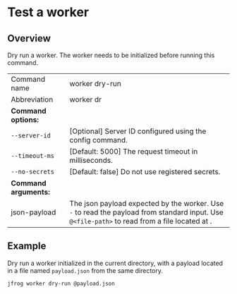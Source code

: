 # Test a worker

## Overview

Dry run a worker. The worker needs to be initialized before running this command.

|                        |                                                                                                                                                         |
|------------------------|---------------------------------------------------------------------------------------------------------------------------------------------------------|
| Command name           | worker dry-run                                                                                                                                          |
| Abbreviation           | worker dr                                                                                                                                               |
| **Command options:**   |                                                                                                                                                         |
| `--server-id`          | \[Optional] Server ID configured using the config command.                                                                                              |
| `--timeout-ms`         | \[Default: 5000] The request timeout in milliseconds.                                                                                                   |
| `--no-secrets`         | \[Default: false] Do not use registered secrets.                                                                                                        |
| **Command arguments:** |                                                                                                                                                         |
| json-payload           | The json payload expected by the worker. Use `-` to read the payload from standard input. Use `@<file-path>` to read from a file located at <file-path>. |

## Example

Dry run a worker initialized in the current directory, with a payload located in a file named `payload.json` from the same directory.

```
jfrog worker dry-run @payload.json
```